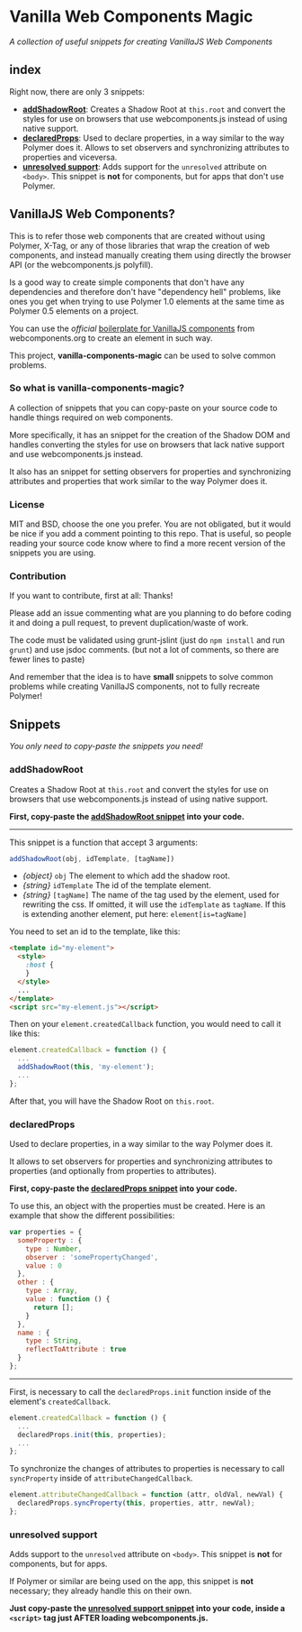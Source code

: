 # Vanilla Web Components Magic
_A collection of useful snippets for creating VanillaJS Web Components_

## index

Right now, there are only 3 snippets:

- [**addShadowRoot**](#addshadowroot): Creates a Shadow Root at `this.root` and convert the styles for use on browsers that use webcomponents.js instead of using native support.
- [**declaredProps**](#declaredprops): Used to declare properties, in a way similar to the way Polymer does it. Allows to set observers and synchronizing attributes to properties and viceversa.
- [**unresolved support**](#unresolved-support): Adds support for the `unresolved` attribute on `<body>`. This snippet is **not** for components, but for apps that don't use Polymer.

## VanillaJS Web Components?

This is to refer those web components that are created without using Polymer, X-Tag, or any of those libraries that wrap the creation of web components, and instead manually creating them using directly the browser API (or the webcomponents.js polyfill).

Is a good way to create simple components that don't have any dependencies and therefore don't have "dependency hell" problems, like ones you get when trying to use Polymer 1.0 elements at the same time as Polymer 0.5 elements on a project.

You can use the *official* [boilerplate for VanillaJS components](https://github.com/webcomponents/element-boilerplate) from webcomponents.org to create an element in such way.

This project, **vanilla-components-magic** can be used to solve common problems.

### So what is vanilla-components-magic?

A collection of snippets that you can copy-paste on your source code to handle things required on web components.

More specifically, it has an snippet for the creation of the Shadow DOM and handles converting the styles for use on browsers that lack native support and use webcomponents.js instead.

It also has an snippet for setting observers for properties and synchronizing attributes and properties that work similar to the way Polymer does it.

### License

MIT and BSD, choose the one you prefer. You are not obligated, but it would be nice if you add a comment pointing to this repo. That is useful, so people reading your source code know where to find a more recent version of the snippets you are using.

### Contribution

If you want to contribute, first at all: Thanks!

Please add an issue commenting what are you planning to do before coding it and doing a pull request, to prevent duplication/waste of work.

The code must be validated using grunt-jslint (just do `npm install` and run `grunt`) and use jsdoc comments. (but not a lot of comments, so there are fewer lines to paste)

And remember that the idea is to have **small** snippets to solve common problems while creating VanillaJS components, not to fully recreate Polymer!

## Snippets

*You only need to copy-paste the snippets you need!*

### addShadowRoot

Creates a Shadow Root at `this.root` and convert the styles for use on browsers that use webcomponents.js instead of using native support.

**First, copy-paste the [addShadowRoot snippet](magic/addShadowRoot.js) into your code.**

------------------------------------------------------------------------------------------------------------------------------------------------

This snippet is a function that accept 3 arguments:

```javascript
addShadowRoot(obj, idTemplate, [tagName])
```

 - _{object}_ `obj` The element to which add the shadow root.
 - _{string}_ `idTemplate` The id of the template element.
 - _{string}_ `[tagName]` The name of the tag used by the element, used for rewriting the css. If omitted, it will use the `idTemplate` as `tagName`. If this is extending another element, put here: `element[is=tagName]`

You need to set an id to the template, like this:

```html
<template id="my-element">
  <style>
    :host {
    }
  </style>
  ...
</template>
<script src="my-element.js"></script>
```

Then on your `element.createdCallback` function, you would need to call it like this:

```javascript
element.createdCallback = function () {
  ...
  addShadowRoot(this, 'my-element');
  ...
};
```

After that, you will have the Shadow Root on `this.root`.

### declaredProps

Used to declare properties, in a way similar to the way Polymer does it.

It allows to set observers for properties and synchronizing attributes to properties (and optionally from properties to attributes).

**First, copy-paste the [declaredProps snippet](magic/declaredProps.js) into your code.**

To use this, an object with the properties must be created. Here is an example that show the different possibilities:

```javascript
var properties = {
  someProperty : {
    type : Number,
    observer : 'somePropertyChanged',
    value : 0
  },
  other : {
    type : Array,
    value : function () {
      return [];
    }
  },
  name : {
    type : String,
    reflectToAttribute : true
  }
};
```

------------------------------------------------------------------------------------------------------------------------------------------------

First, is necessary to call the `declaredProps.init` function inside of the element's `createdCallback`.

```javascript
element.createdCallback = function () {
  ...
  declaredProps.init(this, properties);
  ...
};
```

To synchronize the changes of attributes to properties is necessary to call `syncProperty` inside of `attributeChangedCallback`.

```javascript
element.attributeChangedCallback = function (attr, oldVal, newVal) {
  declaredProps.syncProperty(this, properties, attr, newVal);
};
```

### unresolved support

Adds support to the `unresolved` attribute on `<body>`. This snippet is **not** for components, but for apps.

If Polymer or similar are being used on the app, this snippet is **not** necessary; they already handle this on their own.

**Just copy-paste the [unresolved support snippet](magic/fouc.js) into your code, inside a `<script>` tag just AFTER loading webcomponents.js.**

